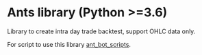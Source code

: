 # Ants library (Python >=3.6)

Library to create intra day trade backtest, support OHLC data only.  

For script to use this library  [ant_bot_scripts](https://github.com/kitwong607/ant_bot_scripts).
